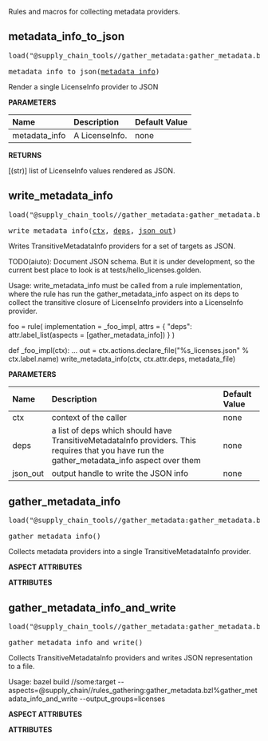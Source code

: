 <!-- Generated with Stardoc: http://skydoc.bazel.build -->

Rules and macros for collecting metadata providers.

<a id="metadata_info_to_json"></a>

## metadata_info_to_json

<pre>
load("@supply_chain_tools//gather_metadata:gather_metadata.bzl", "metadata_info_to_json")

metadata_info_to_json(<a href="#metadata_info_to_json-metadata_info">metadata_info</a>)
</pre>

Render a single LicenseInfo provider to JSON

**PARAMETERS**


| Name  | Description | Default Value |
| :------------- | :------------- | :------------- |
| <a id="metadata_info_to_json-metadata_info"></a>metadata_info |  A LicenseInfo.   |  none |

**RETURNS**

[(str)] list of LicenseInfo values rendered as JSON.


<a id="write_metadata_info"></a>

## write_metadata_info

<pre>
load("@supply_chain_tools//gather_metadata:gather_metadata.bzl", "write_metadata_info")

write_metadata_info(<a href="#write_metadata_info-ctx">ctx</a>, <a href="#write_metadata_info-deps">deps</a>, <a href="#write_metadata_info-json_out">json_out</a>)
</pre>

Writes TransitiveMetadataInfo providers for a set of targets as JSON.

TODO(aiuto): Document JSON schema. But it is under development, so the current
best place to look is at tests/hello_licenses.golden.

Usage:
  write_metadata_info must be called from a rule implementation, where the
  rule has run the gather_metadata_info aspect on its deps to
  collect the transitive closure of LicenseInfo providers into a
  LicenseInfo provider.

  foo = rule(
    implementation = _foo_impl,
    attrs = {
       "deps": attr.label_list(aspects = [gather_metadata_info])
    }
  )

  def _foo_impl(ctx):
    ...
    out = ctx.actions.declare_file("%s_licenses.json" % ctx.label.name)
    write_metadata_info(ctx, ctx.attr.deps, metadata_file)


**PARAMETERS**


| Name  | Description | Default Value |
| :------------- | :------------- | :------------- |
| <a id="write_metadata_info-ctx"></a>ctx |  context of the caller   |  none |
| <a id="write_metadata_info-deps"></a>deps |  a list of deps which should have TransitiveMetadataInfo providers. This requires that you have run the gather_metadata_info aspect over them   |  none |
| <a id="write_metadata_info-json_out"></a>json_out |  output handle to write the JSON info   |  none |


<a id="gather_metadata_info"></a>

## gather_metadata_info

<pre>
load("@supply_chain_tools//gather_metadata:gather_metadata.bzl", "gather_metadata_info")

gather_metadata_info()
</pre>

Collects metadata providers into a single TransitiveMetadataInfo provider.

**ASPECT ATTRIBUTES**



**ATTRIBUTES**



<a id="gather_metadata_info_and_write"></a>

## gather_metadata_info_and_write

<pre>
load("@supply_chain_tools//gather_metadata:gather_metadata.bzl", "gather_metadata_info_and_write")

gather_metadata_info_and_write()
</pre>

Collects TransitiveMetadataInfo providers and writes JSON representation to a file.

Usage:
  bazel build //some:target           --aspects=@supply_chain//rules_gathering:gather_metadata.bzl%gather_metadata_info_and_write
      --output_groups=licenses

**ASPECT ATTRIBUTES**



**ATTRIBUTES**



